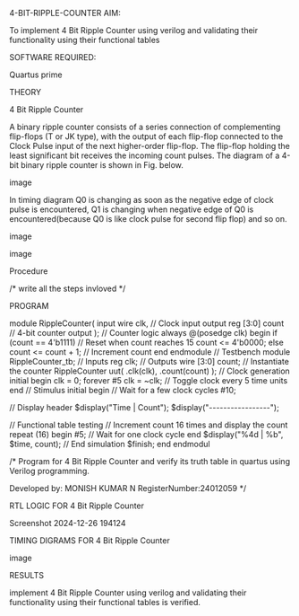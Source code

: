 4-BIT-RIPPLE-COUNTER
AIM:

To implement 4 Bit Ripple Counter using verilog and validating their functionality using their functional tables

SOFTWARE REQUIRED:

Quartus prime

THEORY

4 Bit Ripple Counter

A binary ripple counter consists of a series connection of complementing flip-flops (T or JK type), with the output of each flip-flop connected to the Clock Pulse input of the next higher-order flip-flop. The flip-flop holding the least significant bit receives the incoming count pulses. The diagram of a 4-bit binary ripple counter is shown in Fig. below.

image

In timing diagram Q0 is changing as soon as the negative edge of clock pulse is encountered, Q1 is changing when negative edge of Q0 is encountered(because Q0 is like clock pulse for second flip flop) and so on.

image

image

Procedure

/* write all the steps invloved */

PROGRAM

module RippleCounter( input wire clk, // Clock input output reg [3:0] count // 4-bit counter output ); // Counter logic always @(posedge clk) begin if (count == 4'b1111) // Reset when count reaches 15 count <= 4'b0000; else count <= count + 1; // Increment count end endmodule // Testbench module RippleCounter_tb; // Inputs reg clk; // Outputs wire [3:0] count; // Instantiate the counter RippleCounter uut( .clk(clk), .count(count) ); // Clock generation initial begin clk = 0; forever #5 clk = ~clk; // Toggle clock every 5 time units end // Stimulus initial begin // Wait for a few clock cycles #10;

// Display header $display("Time | Count"); $display("-----------------");

// Functional table testing // Increment count 16 times and display the count repeat (16) begin #5; // Wait for one clock cycle end $display("%4d | %b", $time, count); // End simulation $finish; end endmodul

/* Program for 4 Bit Ripple Counter and verify its truth table in quartus using Verilog programming.

Developed by: MONISH KUMAR N RegisterNumber:24012059 */

RTL LOGIC FOR 4 Bit Ripple Counter

Screenshot 2024-12-26 194124

TIMING DIGRAMS FOR 4 Bit Ripple Counter

image

RESULTS

implement 4 Bit Ripple Counter using verilog and validating their functionality using their functional tables is verified.
